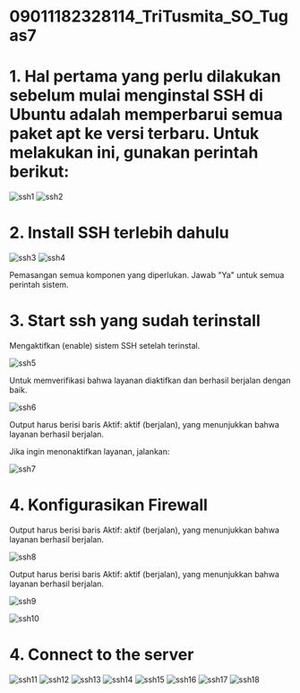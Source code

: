 # 09011182328114_TriTusmita_SO_Tugas7

# 1. Hal pertama yang perlu dilakukan sebelum mulai menginstal SSH di Ubuntu adalah memperbarui semua paket apt ke versi terbaru. Untuk melakukan ini, gunakan perintah berikut:
![ssh1](https://github.com/user-attachments/assets/62d9e412-73c9-424a-9dbc-b10f6002f5ba)
![ssh2](https://github.com/user-attachments/assets/812080f8-7e78-472c-a748-b5bbdf9d6070)

# 2. Install SSH terlebih dahulu
![ssh3](https://github.com/user-attachments/assets/3d457e69-ea8a-4615-bb49-687e136e758c)
![ssh4](https://github.com/user-attachments/assets/e179a3b3-66f5-43c1-8a90-8a35a2dd810e)

Pemasangan semua komponen yang diperlukan. Jawab "Ya" untuk semua perintah sistem. 

# 3. Start ssh yang sudah terinstall

Mengaktifkan (enable) sistem SSH setelah terinstal.

![ssh5](https://github.com/user-attachments/assets/62affb86-4392-4ef3-97fa-050ce9ba7bb8)

Untuk memverifikasi bahwa layanan diaktifkan dan berhasil berjalan dengan baik.

![ssh6](https://github.com/user-attachments/assets/c2b048f3-4e28-4b16-a911-f89986c5d210)

Output harus berisi baris Aktif: aktif (berjalan), yang menunjukkan bahwa layanan berhasil berjalan.

Jika ingin menonaktifkan layanan, jalankan: 

![ssh7](https://github.com/user-attachments/assets/1ac64e72-62c8-4a2c-aaaf-740bd1747489)

# 4. Konfigurasikan Firewall

Output harus berisi baris Aktif: aktif (berjalan), yang menunjukkan bahwa layanan berhasil berjalan.

![ssh8](https://github.com/user-attachments/assets/0c6cf986-9dd9-4161-94fb-f9d787bae87d)

Output harus berisi baris Aktif: aktif (berjalan), yang menunjukkan bahwa layanan berhasil berjalan.

![ssh9](https://github.com/user-attachments/assets/16c37ba2-2f66-402f-9153-fcdee522cdb8)

![ssh10](https://github.com/user-attachments/assets/d6735022-b416-403a-94b0-df2e70037727)

# 4. Connect to the server 

![ssh11](https://github.com/user-attachments/assets/2f3a9f0c-6b76-4bf4-9267-7fa56a8168c8)
![ssh12](https://github.com/user-attachments/assets/ecae5bed-ab7a-4f02-82a7-8ac7820c50c4)
![ssh13](https://github.com/user-attachments/assets/6fb562bd-52b5-4ac7-9fdc-f141df5a0751)
![ssh14](https://github.com/user-attachments/assets/49eafa70-5f71-45a3-ba72-5b1122201d0b)
![ssh15](https://github.com/user-attachments/assets/7e1e2b81-7405-4a40-ac78-eb78609e24e0)
![ssh16](https://github.com/user-attachments/assets/bfa8fa78-006e-4a88-83ea-829c259733a7)
![ssh17](https://github.com/user-attachments/assets/4c99e2c6-c822-451c-aa1b-582344d1eb66)
![ssh18](https://github.com/user-attachments/assets/466eb9af-fa43-48b9-bace-ac0c8d9f3236)

